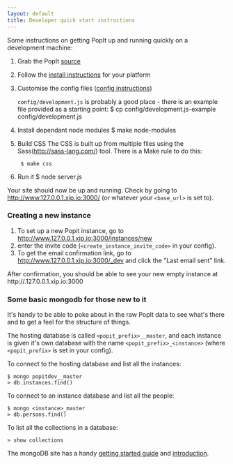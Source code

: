 ```yaml
---
layout: default
title: Developer quick start instructions
---
```


Some instructions on getting PopIt up and running quickly on a
development machine:

1.  Grab the PopIt [source](https://github.com/mysociety/popit)
2.  Follow the [install instructions](/docs/install) for your platform
3.  Customise the config files ([config instructions](/docs/install/configuration))

    `config/development.js` is probably a good place - there is an example file
    provided as a starting point:
        $ cp config/development.js-example config/development.js

4. Install dependant node modules
        $ make node-modules

5. Build CSS
    The CSS is built up from multiple files using the
    Sass(http://sass-lang.com/) tool. There is a Make rule to do this:

        $ make css

6. Run it
        $ node server.js


Your site should now be up and running. Check by going to
 http://www.127.0.0.1.xip.io:3000/ (or whatever your `<base_url>`
is set to).



### Creating a new instance

1. To set up a new Popit instance, go to
    http://www.127.0.0.1.xip.io:3000/instances/new
2. enter the invite code (`<create_instance_invite_code>` in your config).
3. To get the email confirmation link, go to
    http://www.127.0.0.1.xip.io:3000/_dev
    and click the "Last email sent" link.

After confirmation, you should be able to see your new empty instance at
http://<instance>.127.0.0.1.xip.io:3000

### Some basic mongodb for those new to it

It's handy to be able to poke about in the raw PopIt data to see what's there
and to get a feel for the structure of things.

The hosting database is called `<popit_prefix>__master`, and each instance
is given it's own database with the name `<popit_prefix>_<instance>`
(where `<popit_prefix>` is set in your config).


To connect to the hosting database and list all the instances:

    $ mongo popitdev__master
    > db.instances.find()

To connect to an instance database and list all the people:

    $ mongo <instance>_master
    > db.persons.find()


To list all the collections in a database:

    > show collections


The mongoDB site has a handy [getting started guide](http://docs.mongodb.org/manual/tutorial/getting-started/)
and [introduction](http://docs.mongodb.org/manual/core/crud-introduction/).


